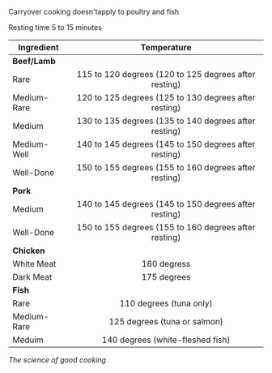 Carryover cooking doesn'tapply to poultry and fish

Resting time 5 to 15 minutes

Ingredient | Temperature
--- | :---:
**Beef/Lamb** | 
Rare | 115 to 120 degrees (120 to 125 degrees after resting)
Medium-Rare | 120 to 125 degrees (125 to 130 degrees after resting)
Medium | 130 to 135 degrees (135 to 140 degrees after resting)
Medium-Well | 140 to 145 degrees (145 to 150 degrees after resting)
Well-Done | 150 to 155 degrees (155 to 160 degrees after resting)
**Pork** | 
Medium | 140 to 145 degrees (145 to 150 degrees after resting)
Well-Done | 150 to 155 degrees (155 to 160 degrees after resting)
**Chicken** | 
White Meat | 160 degress
Dark Meat | 175 degrees
**Fish** | 
Rare | 110 degrees (tuna only)
Medium-Rare | 125 degrees (tuna or salmon)
Meduim | 140 degrees (white-fleshed fish)

*The science of good cooking*

